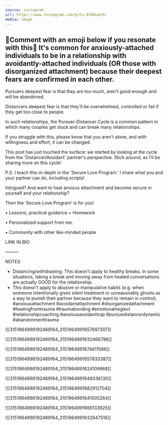 ```yaml
---
source: instagram
url: https://www.instagram.com/p/Cu-B3dNumLM/
media: image
---
```


## 🌟Comment with an emoji below if you resonate with this🌟 It's common for anxiously-attached individuals to be in a relationship with avoidantly-attached individuals (OR those with disorganized attachment) because their deepest fears are confirmed in each other. 

Pursuers deepest fear is that they are too much, aren't good enough and will be abandoned.

Distancers deepest fear is that they'll be overwhelmed, controlled or fail if they get too close to people. 

In such relationships, the Pursuer-Distancer Cycle is a common pattern in which many couples get stuck and can break many relationships. 

If you struggle with this, please know that you aren't alone, and with willingness and effort, it can be changed.

This post has just touched the surface: we started by looking at the cycle from the 'Distancer/Avoidant' partner's perspective. Stick around, as I'll be sharing more on this cycle!

P.S. I teach this in-depth in the 'Secure Love Program.' I share what you and your partner can do, including scripts! 

Intrigued? And want to heal anxious attachment and become secure in yourself and your relationship? 

Then the ‘Secure Love Program’ is for you!

• Lessons, practical guidance + Homework

• Personalized support from me. 

• Community with other like-minded people

LINK IN BIO

———

NOTES:
* Distancing/withdrawing: This doesn't apply to healthy breaks. In some situations, taking a break and moving away from heated conversations are actually GOOD for the relationship. 
* This doesn't apply to abusive or manipulative habits (e.g. when someone intentionally gives silent treatment or unreasonably ghosts as a way to punish their partner because they want to remain in control). 
#anxiousattachment #avoidantattachment #disorganizedattachment #healingfromtrauma #traumabonding #emotionalneglect #relationshipcoaching #anxiousavoidanttrap #pursuedistancerdynamic #abandonmenttrauma

![[3151964998192489164_3151964991657697307]]

![[3151964998192489164_3151964991632466796]]

![[3151964998192489164_3151964991674611586]]

![[3151964998192489164_3151964991657833387]]

![[3151964998192489164_3151964991624109968]]

![[3151964998192489164_3151964991649336130]]

![[3151964998192489164_3151964991682912704]]

![[3151964998192489164_3151964991641005264]]

![[3151964998192489164_3151964991666133925]]

![[3151964998192489164_3151964991632647516]]

